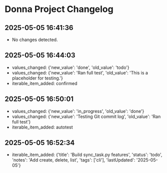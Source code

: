 ﻿# Donna Project Changelog

## 2025-05-05 16:41:36
- No changes detected.

## 2025-05-05 16:44:03
- values_changed: {'new_value': 'done', 'old_value': 'todo'}
- values_changed: {'new_value': 'Ran full test', 'old_value': 'This is a placeholder for testing.'}
- iterable_item_added: confirmed

## 2025-05-05 16:50:01
- values_changed: {'new_value': 'in_progress', 'old_value': 'done'}
- values_changed: {'new_value': 'Testing Git commit log', 'old_value': 'Ran full test'}
- iterable_item_added: autotest

## 2025-05-05 16:52:34
- iterable_item_added: {'title': 'Build sync_task.py features', 'status': 'todo', 'notes': 'Add create, delete, list', 'tags': ['cli'], 'lastUpdated': '2025-05-05'}
